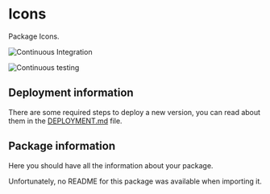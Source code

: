 # Icons

Package Icons.

![Continuous Integration](https://github.bitwa.la/bitwala-cryptobank-squad/package-icons/workflows/Continuous%20Integration/badge.svg)

![Continuous testing](https://github.bitwa.la/bitwala-cryptobank-squad/package-icons/workflows/Continuous%20Testing/badge.svg?event=push)

## Deployment information

There are some required steps to deploy a new version, you can read about them in the [DEPLOYMENT.md](DEPLOYMENT.md) file.

## Package information

Here you should have all the information about your package.

Unfortunately, no README for this package was available when importing it.
